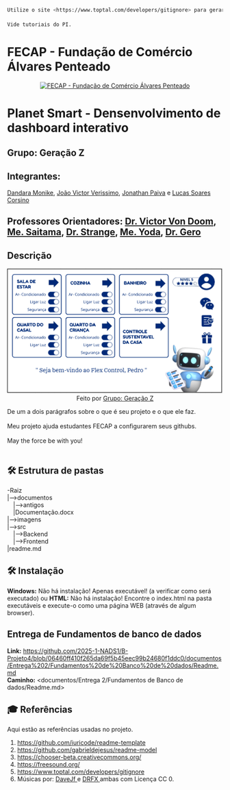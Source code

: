```sh
Utilize o site <https://www.toptal.com/developers/gitignore> para gerar seu arquivo gitignore e apague este campo.

Vide tutoriais do PI.
```

# FECAP - Fundação de Comércio Álvares Penteado

<p align="center">
<a href= "https://www.fecap.br/"><img src="https://encrypted-tbn0.gstatic.com/images?q=tbn:ANd9GcRhZPrRa89Kma0ZZogxm0pi-tCn_TLKeHGVxywp-LXAFGR3B1DPouAJYHgKZGV0XTEf4AE&usqp=CAU" alt="FECAP - Fundação de Comércio Álvares Penteado" border="0"></a>
</p>

# Planet Smart - Densenvolvimento de dashboard interativo

## Grupo: Geração Z

## Integrantes: 

<a href="https://www.linkedin.com/in/dandaramonike?utm_source=share&utm_campaign=share_via&utm_content=profile&utm_medium=android_app" class="no-underline">Dandara Monike</a>, <a href="https://www.linkedin.com/in/jo%C3%A3o-victor-verissimo-5613b834a?utm_source=share&utm_campaign=share_via&utm_content=profile&utm_medium=ios_app" class="no-underline">João Victor Verissimo</a>, <a href="https://www.linkedin.com/in/jo%C3%A3o-victor-verissimo-5613b834a?utm_source=share&utm_campaign=share_via&utm_content=profile&utm_medium=ios_app" class="no-underline">Jonathan Paiva</a> e 
<a href="https://www.linkedin.com/in/lucas-soares-corsino-885306288?utm_source=share&utm_campaign=share_via&utm_content=profile&utm_medium=android_app" class="no-underline">Lucas Soares Corsino</a>



## Professores Orientadores: <a href="https://www.linkedin.com/in/victorbarq/">Dr. Victor Von Doom</a>, <a href="https://www.linkedin.com/in/victorbarq/">Me. Saitama</a>, <a href="https://www.linkedin.com/in/victorbarq/">Dr. Strange</a>, <a href="https://www.linkedin.com/in/victorbarq/">Me. Yoda</a>, <a href="https://www.linkedin.com/in/victorbarq/">Dr. Gero</a>

## Descrição

<p align="center">
<img src="imagens/Dashboard_telaPrincipal.PNG" alt="NOME DO JOGO" border="0"><br>
 Feito por <a href="">Grupo: Geração Z</a> <a rel="" href=""></a> <a href=""></a>
</p>

De um a dois parágrafos sobre o que é seu projeto e o que ele faz.
<br><br>
Meu projeto ajuda estudantes FECAP a configurarem seus githubs.
<br><br>
May the force be with you!
<br><br>

## 🛠 Estrutura de pastas

-Raiz<br>
|-->documentos<br>
  &emsp;|-->antigos<br>
  &emsp;|Documentação.docx<br>
|-->imagens<br>
|-->src<br>
  &emsp;|-->Backend<br>
  &emsp;|-->Frontend<br>
|readme.md<br>

## 🛠 Instalação

<b>Windows:</b>
Não há instalação! Apenas executável! (a verificar como será executado)
ou
<b>HTML:</b>
Não há instalação!
Encontre o index.html na pasta executáveis e execute-o como uma página WEB (através de algum browser).

## Entrega de Fundamentos de banco de dados
<b>Link:</b> <https://github.com/2025-1-NADS1/B-Projeto4/blob/06460ff410f265da69f5b45eec99b24680f1ddc0/documentos/Entrega%202/Fundamentos%20de%20Banco%20de%20dados/Readme.md><br>
<b>Caminho:</b> <documentos/Entrega 2/Fundamentos de Banco de dados/Readme.md> 

## 🎓 Referências

Aqui estão as referências usadas no projeto.

1. <https://github.com/iuricode/readme-template>
2. <https://github.com/gabrieldejesus/readme-model>
3. <https://chooser-beta.creativecommons.org/>
4. <https://freesound.org/>
5. <https://www.toptal.com/developers/gitignore>
6. Músicas por: <a href="https://freesound.org/people/DaveJf/sounds/616544/"> DaveJf </a> e <a href="https://freesound.org/people/DRFX/sounds/338986/"> DRFX </a> ambas com Licença CC 0.
